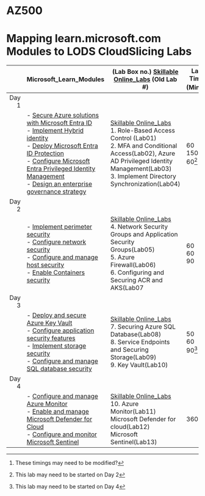 # AZ500
# Mapping learn.microsoft.com Modules to LODS CloudSlicing Labs


| |Microsoft_Learn_Modules | (Lab Box no.) [Skillable Online_Labs](https://ddls.learnondemand.net/) (Old Lab \#)  |Lab Time (Min.)[^1] |
|---:|---|---|---|
|Day 1|
||- [Secure Azure solutions with Microsoft Entra ID](https://learn.microsoft.com/en-au/training/modules/azure-active-directory/)<BR>- [Implement Hybrid identity](https://learn.microsoft.com/en-au/training/modules/hybrid-identity/)<BR>- [Deploy Microsoft Entra ID Protection](https://learn.microsoft.com/en-au/training/modules/azure-ad-identity-protection/)<BR>- [Configure Microsoft Entra Privileged Identity Management](https://learn.microsoft.com/en-au/training/modules/azure-ad-privileged-identity-management/)<BR>- [Design an enterprise governance strategy](https://learn.microsoft.com/en-au/training/modules/enterprise-governance/)|[Skillable Online_Labs](https://ddls.learnondemand.net/)<br>1.	Role-Based Access Control (Lab01)<br>2. MFA and Conditional Access(Lab02), Azure AD Privileged Identity Management(Lab03)<br>3. Implement Directory Synchronization(Lab04) |60<br>150 <br>60[^2]|
|Day 2|
||- [Implement perimeter security](https://learn.microsoft.com/en-au/training/modules/perimeter-security/)<BR>- [Configure network security](https://learn.microsoft.com/en-au/training/modules/network-security/)<BR>- [Configure and manage host security](https://learn.microsoft.com/en-au/training/modules/host-security/)<br>- [Enable Containers security](https://learn.microsoft.com/en-au/training/modules/enable-containers-security/) |[Skillable Online_Labs](https://ddls.learnondemand.net/)<br>4. Network Security Groups and Application Security Groups(Lab05)<br>5. Azure Firewall(Lab06)<br>6. Configuring and Securing ACR and AKS(Lab07|60<br>60<br>90|
|Day 3|
||- [Deploy and secure Azure Key Vault](https://learn.microsoft.com/en-au/training/modules/azure-key-vault/)<br>- [Configure application security features](https://learn.microsoft.com/en-au/training/modules/application-security/)<br>- [Implement storage security](https://learn.microsoft.com/en-au/training/modules/storage-security/)<br>- [Configure and manage SQL database security](https://learn.microsoft.com/en-au/training/modules/sql-database-security/)|[Skillable Online_Labs](https://ddls.learnondemand.net/)<br>7. Securing Azure SQL Database(Lab08)<br>8. Service Endpoints and Securing Storage(Lab09)<br>9. Key Vault(Lab10)<br>|50<br>60<br>90[^3]|
|Day 4|
||- [Configure and manage Azure Monitor](https://learn.microsoft.com/en-au/training/modules/azure-monitor/)<br>- [Enable and manage Microsoft Defender for Cloud](https://learn.microsoft.com/en-au/training/modules/azure-security-center/)<br>- [Configure and monitor Microsoft Sentinel](https://learn.microsoft.com/en-au/training/modules/azure-sentinel/)|[Skillable Online_Labs](https://ddls.learnondemand.net/)<br>10. Azure Monitor(Lab11)<br>Microsoft Defender for cloud(Lab12)<br>Microsoft Sentinel(Lab13)|360|


[^1]: These timings may need to be modified?  
[^2]: This lab may need to be started on Day 2
[^3]: This lab may need to be started on Day 4
